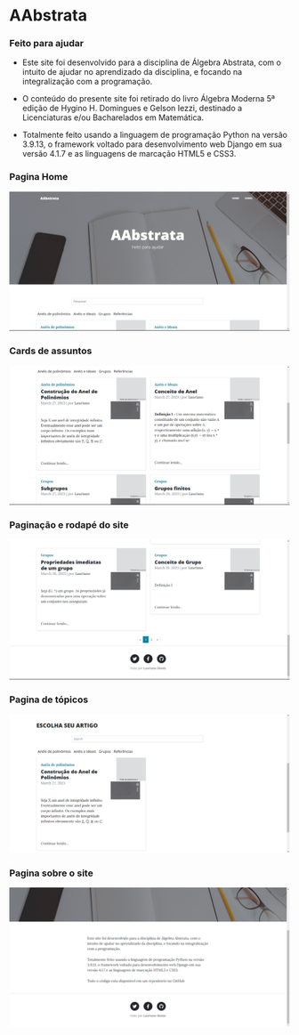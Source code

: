 # AAbstrata
<h3>Feito para ajudar</h3>

- Este site foi desenvolvido para a disciplina de Álgebra Abstrata, com o intuito de ajudar no aprendizado da disciplina, e focando na integralização com a programação.

- O conteúdo do presente site foi retirado do livro Álgebra Moderna 5ª edição de Hygino H. Domingues e Gelson Iezzi, destinado a Licenciaturas e/ou Bacharelados em Matemática.

- Totalmente feito usando a linguagem de programação Python na versão 3.9.13, o framework voltado para desenvolvimento web Django em sua versão 4.1.7 e as linguagens de marcação HTML5 e CSS3.



 <h3> Pagina Home </h3>
 <img src="https://github.com/LaurianoMonte/Images-AAbstrata/blob/22c6118833ca0a6f3401d146bae943b60c040940/home.png" />
 
 <h3> Cards de assuntos </h3>
 <img src="https://github.com/LaurianoMonte/Images-AAbstrata/blob/22c6118833ca0a6f3401d146bae943b60c040940/cards.png" /> 
 
 <h3> Paginação e rodapé do site </h3>
 <img src="https://github.com/LaurianoMonte/Images-AAbstrata/blob/22c6118833ca0a6f3401d146bae943b60c040940/footer.png" />

 <h3> Pagina de tópicos </h3>
 <img src="https://github.com/LaurianoMonte/Images-AAbstrata/blob/22c6118833ca0a6f3401d146bae943b60c040940/search.png" />
 
  <h3> Pagina sobre o site </h3>
 <img src="https://github.com/LaurianoMonte/Images-AAbstrata/blob/22c6118833ca0a6f3401d146bae943b60c040940/about.png" />
